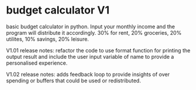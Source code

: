 # budget calculator V1
basic budget calculator in python.
Input your monthly income and the program will distribute it accordingly. 
30% for rent, 20% groceries, 20% utilites, 10% savings, 20% leisure.


V1.01 release notes: refactor the code to use format function for printing the output result and include the user input variable of name to provide a personalised experience.

V1.02 release notes: adds feedback loop to provide insights of over spending or buffers that could be used or redistributed.
